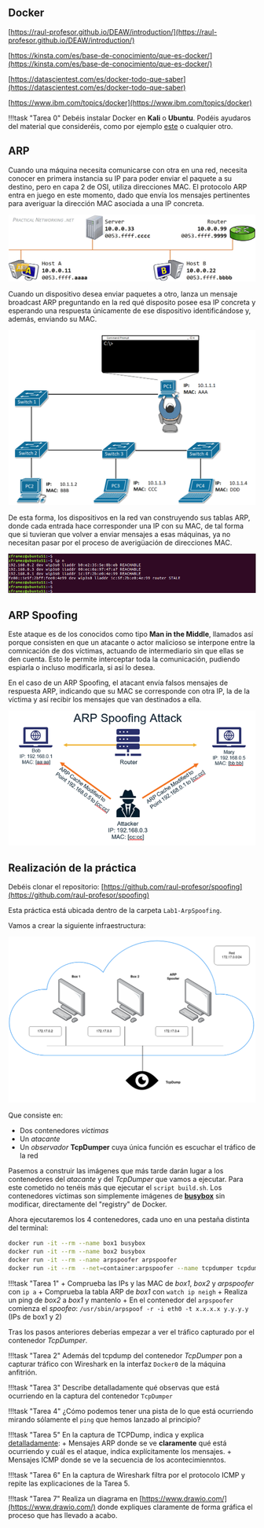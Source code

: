 ## Docker

[https://raul-profesor.github.io/DEAW/introduction/](https://raul-profesor.github.io/DEAW/introduction/)

[https://kinsta.com/es/base-de-conocimiento/que-es-docker/](https://kinsta.com/es/base-de-conocimiento/que-es-docker/)

[https://datascientest.com/es/docker-todo-que-saber](https://datascientest.com/es/docker-todo-que-saber)

[https://www.ibm.com/topics/docker](https://www.ibm.com/topics/docker)


!!!task "Tarea 0"
        Debéis instalar Docker en **Kali** o **Ubuntu**. Podéis ayudaros del material que consideréis, como por ejemplo [este](https://cabrajeta.com/2020/09/como-instalar-docker-en-kali-linux-2020/) o cualquier otro.


## ARP

Cuando una máquina necesita comunicarse con otra en una red, necesita conocer en primera instancia su IP para poder enviar el paquete a su destino, pero en capa 2 de OSI, utiliza direcciones MAC. El protocolo ARP entra en juego en este momento, dado que envía los mensajes pertinentes para averiguar la dirección MAC asociada a una IP concreta.

![](img/arp.gif)

Cuando un dispositivo desea enviar paquetes a otro, lanza un mensaje broadcast ARP preguntando en la red qué disposito posee esa IP concreta y esperando una respuesta únicamente de ese dispositivo identificándose y, además, enviando su MAC.

![](img/arp2.gif)



De esta forma, los dispositivos en la red van construyendo sus tablas ARP, donde cada entrada hace corresponder una IP con su MAC, de tal forma que si tuvieran que volver a enviar mensajes a esas máquinas, ya no necesitan pasar por el proceso de averigüación de direcciones MAC.

![](img/ip-neighbor-show.png)

## ARP Spoofing

Este ataque es de los conocidos como tipo **Man in the Middle**, llamados así porque consisten en que un atacante o actor malicioso se interpone entre la comnicación de dos víctimas, actuando de intermediario sin que ellas se den cuenta. Esto le permite interceptar toda la comunicación, pudiendo espiarla o incluso modificarla, si así lo desea.

En el caso de un ARP Spoofing, el atacant envía falsos mensajes de respuesta ARP, indicando que su MAC se corresponde con otra IP, la de la víctima y así recibir los mensajes que van destinados a ella.

![](img/spoofing.png)



## Realización de la práctica

Debéis clonar el repositorio: [https://github.com/raul-profesor/spoofing](https://github.com/raul-profesor/spoofing)

Esta práctica está ubicada dentro de la carpeta `Lab1-ArpSpoofing`.

Vamos a crear la siguiente infraestructura:

![](./img/arp_spoofing.png) 

Que consiste en:

+ Dos contenedores *víctimas*
+ Un *atacante*
+ Un *observador* **TcpDumper** cuya única función es escuchar el tráfico de la red

Pasemos a construir las imágenes que más tarde darán lugar a los contenedores del *atacante* y del *TcpDumper* que vamos a ejecutar. Para este cometido no tenéis más que ejecutar el `script build.sh`.
Los contenedores víctimas son simplemente imágenes de [**busybox**](https://unpocodejava.com/2021/11/18/queesbusybox/) sin modificar, directamente del "registry" de Docker.

Ahora ejecutaremos los 4 contenedores, cada uno en una pestaña distinta del terminal:

```bash
docker run -it --rm --name box1 busybox
docker run -it --rm --name box2 busybox
docker run -it --rm --name arpspoofer arpspoofer
docker run -it --rm  --net=container:arpspoofer --name tcpdumper tcpdumper
```

!!!task "Tarea 1"
    + Comprueba las IPs y las MAC de *box1*, *box2* y *arpspoofer* con `ip a`
    + Comprueba la tabla ARP de *box1* con `watch ip neigh`
    + Realiza un ping de *box2* a *box1* y mantenlo
    + En el contenedor del `arpspoofer` comienza el *spoofeo*: `/usr/sbin/arpspoof -r -i eth0 -t x.x.x.x y.y.y.y` (IPs de box1 y 2)

Tras los pasos anteriores deberias empezar a ver el tráfico capturado por el contenedor *TcpDumper*.

!!!task "Tarea 2"
    Además del tcpdump del contenedor *TcpDumper* pon a capturar tráfico con Wireshark en la interfaz `Docker0` de la máquina anfitrión.

!!!task "Tarea 3"
    Describe detalladamente qué observas que está ocurriendo en la captura del contenedor `TcpDumper`

!!!task "Tarea 4"
    ¿Cómo podemos tener una pista de lo que está ocurriendo mirando sólamente el `ping` que hemos lanzado al principio?

!!!task "Tarea 5"
    En la captura de TCPDump, indica y explica <u>detalladamente</u>:
        + Mensajes ARP donde se ve **claramente** qué está ocurriendo y cuál es el ataque, indíca explícitamente los mensajes.
        + Mensajes ICMP donde se ve la secuencia de los acontecimienntos.

!!!task "Tarea 6"
    En la captura de Wireshark filtra por el protocolo ICMP y repite las explicaciones de la Tarea 5.

!!!task "Tarea 7"
        Realiza un diagrama en [https://www.drawio.com/](https://www.drawio.com/) donde expliques claramente de forma gráfica el proceso que has llevado a acabo.
